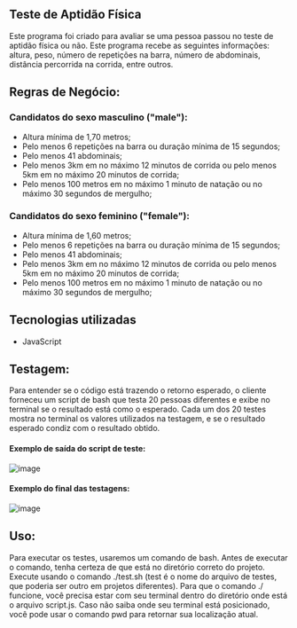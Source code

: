 ## Teste de Aptidão Física

<p> Este programa foi criado para avaliar se uma pessoa passou no teste de aptidão física ou não. Este programa recebe as seguintes informações: altura, peso, número de repetições na barra, número de abdominais, distância percorrida na corrida, entre outros. </p>

## Regras de Negócio:

### Candidatos do sexo masculino ("male"):

- Altura mínima de 1,70 metros;
- Pelo menos 6 repetições na barra ou duração mínima de 15 segundos;
- Pelo menos 41 abdominais;
- Pelo menos 3km em no máximo 12 minutos de corrida ou pelo menos 5km em no máximo 20 minutos de corrida;
- Pelo menos 100 metros em no máximo 1 minuto de natação ou no máximo 30 segundos de mergulho;

### Candidatos do sexo feminino ("female"):

- Altura mínima de 1,60 metros;
- Pelo menos 6 repetições na barra ou duração mínima de 15 segundos;
- Pelo menos 41 abdominais;
- Pelo menos 3km em no máximo 12 minutos de corrida ou pelo menos 5km em no máximo 20 minutos de corrida;
- Pelo menos 100 metros em no máximo 1 minuto de natação ou no máximo 30 segundos de mergulho;
## Tecnologias utilizadas
- JavaScript
## Testagem:
<p>Para entender se o código está trazendo o retorno esperado, o cliente forneceu um script de bash que testa 20 pessoas diferentes e exibe no terminal se o resultado está como o esperado. Cada um dos 20 testes mostra no terminal os valores utilizados na testagem, e se o resultado esperado condiz com o resultado obtido.</p>

#### Exemplo de saída do script de teste:
![image](https://github.com/Kenzie-Academy-Brasil-Developers/Teste-aptidao-fisica-js/assets/105017120/ea2a8979-4312-4ebb-a275-d39d34840c4d) 

#### Exemplo do final das testagens:
![image](https://github.com/Kenzie-Academy-Brasil-Developers/Teste-aptidao-fisica-js/assets/105017120/a788e7d6-3137-4c77-9880-dd116f876937)

## Uso:
<p>Para executar os testes, usaremos um comando de bash. Antes de executar o comando, tenha certeza de que está no diretório correto do projeto. Execute usando o comando ./test.sh (test é o nome do arquivo de testes, que poderia ser outro em projetos diferentes). Para que o comando ./ funcione, você precisa estar com seu terminal dentro do diretório onde está o arquivo script.js. Caso não saiba onde seu terminal está posicionado, você pode usar o comando pwd para retornar sua localização atual.</p>


